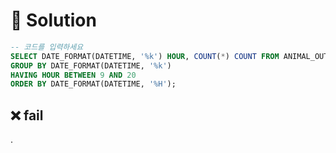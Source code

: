 # 📕 Solution

```sql
-- 코드를 입력하세요
SELECT DATE_FORMAT(DATETIME, '%k') HOUR, COUNT(*) COUNT FROM ANIMAL_OUTS
GROUP BY DATE_FORMAT(DATETIME, '%k')
HAVING HOUR BETWEEN 9 AND 20
ORDER BY DATE_FORMAT(DATETIME, '%H');
```

## ❌ fail

.
